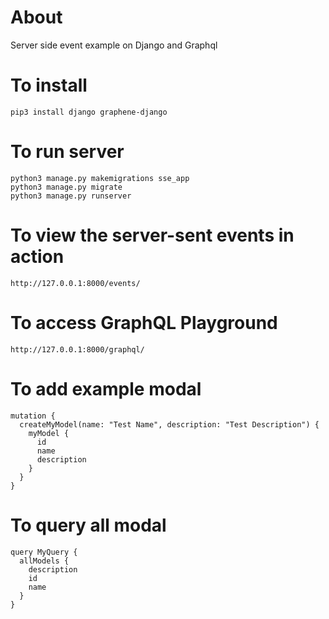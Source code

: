 # About
Server side event example on Django and Graphql


# To install
```
pip3 install django graphene-django
```

# To run server
```
python3 manage.py makemigrations sse_app
python3 manage.py migrate
python3 manage.py runserver
```

# To view the server-sent events in action
```
http://127.0.0.1:8000/events/
```

# To access GraphQL Playground
```
http://127.0.0.1:8000/graphql/
```

# To add example modal
```
mutation {
  createMyModel(name: "Test Name", description: "Test Description") {
    myModel {
      id
      name
      description
    }
  }
}
```


# To query all modal
```
query MyQuery {
  allModels {
    description
    id
    name
  }
}
```